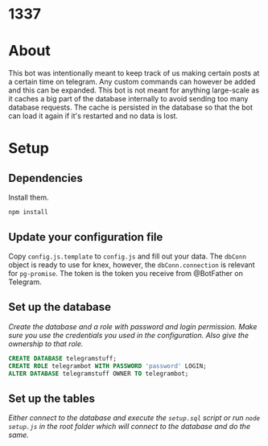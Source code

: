 # 1337

# About

This bot was intentionally meant to keep track of us making certain posts at a certain time on telegram. Any custom commands can however be added and this can be expanded.
This bot is not meant for anything large-scale as it caches a big part of the database internally to avoid sending too many database requests. The cache is persisted in the database so that the bot can load it again if it's restarted and no data is lost.

# Setup

## Dependencies
Install them.
```
npm install
```

## Update your configuration file
Copy `config.js.template` to `config.js` and fill out your data. The `dbConn` object is ready to use for knex, however, the `dbConn.connection` is relevant for `pg-promise`. The token is the token you receive from @BotFather on Telegram.

## Set up the database
_Create the database and a role with password and login permission. Make sure you use the credentials you used in the configuration. Also give the ownership to that role._

```sql
CREATE DATABASE telegramstuff;
CREATE ROLE telegrambot WITH PASSWORD 'password' LOGIN;
ALTER DATABASE telegramstuff OWNER TO telegrambot;
```

## Set up the tables

_Either connect to the database and execute the `setup.sql` script or run `node setup.js` in the root folder which will connect to the database and do the same._
